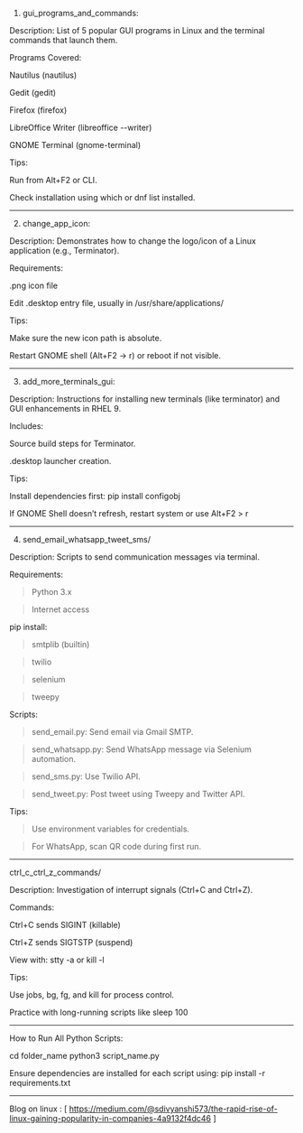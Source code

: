 1. gui_programs_and_commands:

Description: List of 5 popular GUI programs in Linux and the terminal commands that launch them.

Programs Covered:

Nautilus (nautilus)

Gedit (gedit)

Firefox (firefox)

LibreOffice Writer (libreoffice --writer)

GNOME Terminal (gnome-terminal)

Tips:

Run from Alt+F2 or CLI.

Check installation using which or dnf list installed.

-------------------------------------------------------------------------------------------------------------------------------------------------
2. change_app_icon:

Description: Demonstrates how to change the logo/icon of a Linux application (e.g., Terminator).

Requirements:

.png icon file

Edit .desktop entry file, usually in /usr/share/applications/

Tips:

Make sure the new icon path is absolute.

Restart GNOME shell (Alt+F2 → r) or reboot if not visible.
___________________________________________________________________________________________________________________________________________________

3. add_more_terminals_gui:

Description: Instructions for installing new terminals (like terminator) and GUI enhancements in RHEL 9.

Includes:

Source build steps for Terminator.

.desktop launcher creation.

Tips:

Install dependencies first: pip install configobj

If GNOME Shell doesn’t refresh, restart system or use Alt+F2 > r
____________________________________________________________________________________________________________________________________________________

4. send_email_whatsapp_tweet_sms/

Description: Scripts to send communication messages via terminal.

Requirements:

> Python 3.x

> Internet access

pip install:

> smtplib (builtin)

> twilio

> selenium

> tweepy

Scripts:

> send_email.py: Send email via Gmail SMTP.

> send_whatsapp.py: Send WhatsApp message via Selenium automation.

> send_sms.py: Use Twilio API.

> send_tweet.py: Post tweet using Tweepy and Twitter API.

Tips:

> Use environment variables for credentials.

> For WhatsApp, scan QR code during first run.

_______________________________________________________________________________________________________________________________________________

ctrl_c_ctrl_z_commands/

Description: Investigation of interrupt signals (Ctrl+C and Ctrl+Z).

Commands:

Ctrl+C sends SIGINT (killable)

Ctrl+Z sends SIGTSTP (suspend)

View with: stty -a or kill -l

Tips:

Use jobs, bg, fg, and kill for process control.

Practice with long-running scripts like sleep 100

_______________________________________________________________________________________________________________________________________________

How to Run All Python Scripts:

cd folder_name
python3 script_name.py

Ensure dependencies are installed for each script using:
pip install -r requirements.txt

______________________________________________________________________________________________________________________________________________

Blog on linux : [ https://medium.com/@sdivyanshi573/the-rapid-rise-of-linux-gaining-popularity-in-companies-4a9132f4dc46 ]
